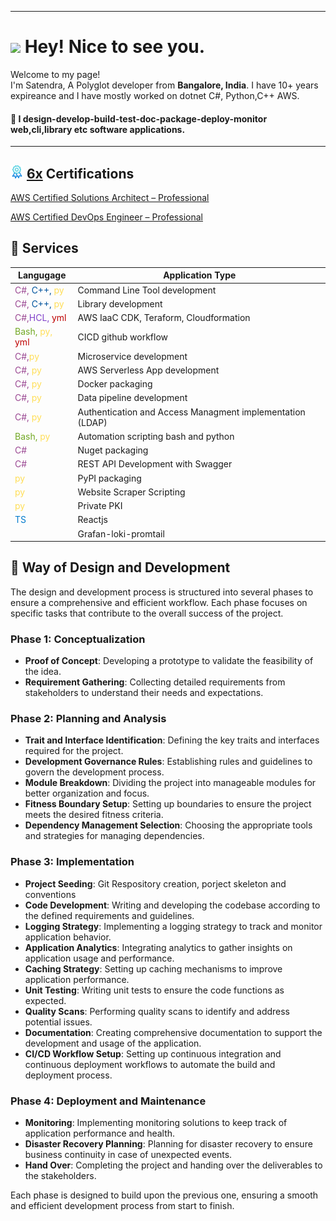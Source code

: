 

------------
<h1><img src="https://emojis.slackmojis.com/emojis/images/1531849430/4246/blob-sunglasses.gif?1531849430" width="30"/> Hey! Nice to see you.</h1>


<p>Welcome to my page! </br> I'm Satendra, A Polyglot developer from <b>Bangalore, India</b>. I have 10+ years expireance and I have mostly worked on dotnet C#, Python,C++ AWS. 

#### :eyes: I design-develop-build-test-doc-package-deploy-monitor web,cli,library etc software applications.

  
------------
## <img src="icons/certificate.png" height="21"/> [6x](https://www.credly.com/users/satendra-kushwaha) Certifications
[AWS Certified Solutions Architect – Professional](https://www.credly.com/badges/2bbcc05f-4045-4ee7-87d3-b8c06dfb26d8/public_url)

[AWS Certified DevOps Engineer – Professional](https://www.credly.com/badges/ea4fb840-e0c6-43a9-9565-f80ee2eefe42/public_url)

## :space_invader: Services 

<!--
<style>
.pie-mermaid {
    max-width:  30%;
    height: auto;
}

.pie-mermaid svg {
    max-width: 30%;
    height: auto;
}
.horizontal-container {
    display: flex;
    flex-wrap: wrap;
    gap: 30px; 
 /* Adjust the gap between the divs as needed */
}
.vertical-container {
    display: flex;
    flex-direction: column;
    gap: 20px; /* Adjust the gap between the divs as needed */
}
</style>
<div class="horizontal-container">
<div class="vertical-container">
    <span style="color:#ffde57">Python</span> 
    <span style="color:#9b4993">C#</span>  
    <span style="color:#00549D">C++</span>  
    <span style="color:#72a824">Bash</span> 

</div>
<div class="mermaid pie-mermaid">
%%{init: {'theme': 'base', 'themeVariables': { 'pie1': '#9b4993', 'pie2': '#ffffff', 'pie3': '#ffde57', 'pie4': '#00549D', 'pie5': '#72a824'}}}%%

pie title Relative Self Confidence
    "C#" : 40
    "Other": 20
    "Python" : 15
    "C++" : 15
    "Bash": 10
</div>
</div>
-->
|Langugage           | Application Type  |
|--------------------|-------------------|
|<span style="color:#9b4993">C#, </span> <span style="color:#00549D">C++, </span> <span style="color:#ffde57">py</span> | Command Line Tool development |
|<span style="color:#9b4993">C#, </span> <span style="color:#00549D">C++, </span><span style="color:#ffde57">py</span> | Library development |
|<span style="color:#9b4993">C#,</span><span style='color:#8040C9'>HCL, </span> <span style='color:#BE0000'>yml</span>| AWS IaaC CDK, Teraform, Cloudformation|
|<span style="color:#72a824">Bash, </span></span><span style="color:#ffde57">py, </span> <span style='color:#BE0000'>yml</span>|CICD github workflow
|<span style="color:#9b4993">C#,</span><span style="color:#ffde57">py</span> | Microservice development |
|<span style="color:#9b4993">C#, </span><span style="color:#ffde57">py</span>| AWS Serverless App development |
|<span style="color:#9b4993">C#, </span><span style="color:#ffde57">py</span>| Docker packaging |
|<span style="color:#9b4993">C#, </span><span style="color:#ffde57">py</span> | Data pipeline development
|<span style="color:#9b4993">C#, </span><span style="color:#ffde57">py</span>|Authentication and Access Managment implementation (LDAP) |
|<span style="color:#72a824">Bash, </span><span style="color:#ffde57">py</span> | Automation scripting bash and python |
|<span style="color:#9b4993">C#</span> | Nuget packaging |
|<span style="color:#9b4993">C#</span> | REST API Development with Swagger
|<span style="color:#ffde57">py</span> | PyPI packaging |
|<span style="color:#ffde57">py</span> | Website Scraper Scripting |
|<span style='color:#ffde57'>py</span>|Private PKI |
|<span style="color:#007acc">TS</span>| Reactjs
||Grafan-loki-promtail

## :telescope: Way of Design and Development

The design and development process is structured into several phases to ensure a comprehensive and efficient workflow. Each phase focuses on specific tasks that contribute to the overall success of the project.

### Phase 1: Conceptualization
- **Proof of Concept**: Developing a prototype to validate the feasibility of the idea.
- **Requirement Gathering**: Collecting detailed requirements from stakeholders to understand their needs and expectations.

### Phase 2: Planning and Analysis
- **Trait and Interface Identification**: Defining the key traits and interfaces required for the project.
- **Development Governance Rules**: Establishing rules and guidelines to govern the development process.
- **Module Breakdown**: Dividing the project into manageable modules for better organization and focus.
- **Fitness Boundary Setup**: Setting up boundaries to ensure the project meets the desired fitness criteria.
- **Dependency Management Selection**: Choosing the appropriate tools and strategies for managing dependencies.

### Phase 3: Implementation
- **Project Seeding**: Git Respository creation, porject skeleton and conventions
- **Code Development**: Writing and developing the codebase according to the defined requirements and guidelines.
- **Logging Strategy**: Implementing a logging strategy to track and monitor application behavior.
- **Application Analytics**: Integrating analytics to gather insights on application usage and performance.
- **Caching Strategy**: Setting up caching mechanisms to improve application performance.
- **Unit Testing**: Writing unit tests to ensure the code functions as expected.
- **Quality Scans**: Performing quality scans to identify and address potential issues.
- **Documentation**: Creating comprehensive documentation to support the development and usage of the application.
- **CI/CD Workflow Setup**: Setting up continuous integration and continuous deployment workflows to automate the build and deployment process.

### Phase 4: Deployment and Maintenance
- **Monitoring**: Implementing monitoring solutions to keep track of application performance and health.
- **Disaster Recovery Planning**: Planning for disaster recovery to ensure business continuity in case of unexpected events.
- **Hand Over**: Completing the project and handing over the deliverables to the stakeholders.

Each phase is designed to build upon the previous one, ensuring a smooth and efficient development process from start to finish.